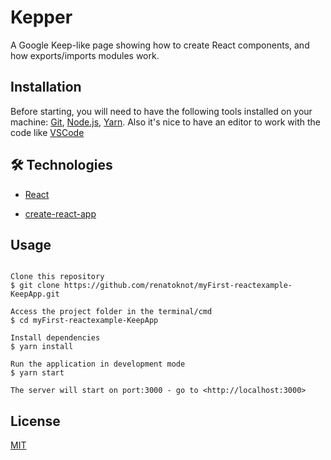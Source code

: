# Kepper

A Google Keep-like page showing how to create React components, and how exports/imports modules work.

## Installation

Before starting, you will need to have the following tools installed on your machine:
[Git](https://git-scm.com), [Node.js](https://nodejs.org/en/), [Yarn](https://classic.yarnpkg.com/en/docs/install#windows-stable).
Also it's nice to have an editor to work with the code like [VSCode](https://code.visualstudio.com/)

## 🛠 Technologies

- [React](https://pt-br.reactjs.org/)

- [create-react-app](https://github.com/facebook/create-react-app)

## Usage

```

Clone this repository
$ git clone https://github.com/renatoknot/myFirst-reactexample-KeepApp.git

Access the project folder in the terminal/cmd
$ cd myFirst-reactexample-KeepApp

Install dependencies
$ yarn install

Run the application in development mode
$ yarn start

The server will start on port:3000 - go to <http://localhost:3000>

```

## License

[MIT](https://choosealicense.com/licenses/mit/)
